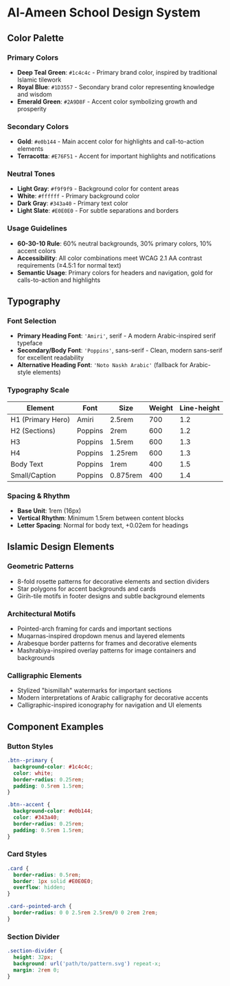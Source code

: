 # Al-Ameen School Design System

## Color Palette

### Primary Colors
- **Deep Teal Green**: `#1c4c4c` - Primary brand color, inspired by traditional Islamic tilework
- **Royal Blue**: `#1D3557` - Secondary brand color representing knowledge and wisdom 
- **Emerald Green**: `#2A9D8F` - Accent color symbolizing growth and prosperity

### Secondary Colors
- **Gold**: `#e0b144` - Main accent color for highlights and call-to-action elements
- **Terracotta**: `#E76F51` - Accent for important highlights and notifications

### Neutral Tones
- **Light Gray**: `#f9f9f9` - Background color for content areas
- **White**: `#ffffff` - Primary background color
- **Dark Gray**: `#343a40` - Primary text color
- **Light Slate**: `#E0E0E0` - For subtle separations and borders

### Usage Guidelines
- **60-30-10 Rule**: 60% neutral backgrounds, 30% primary colors, 10% accent colors
- **Accessibility**: All color combinations meet WCAG 2.1 AA contrast requirements (≥4.5:1 for normal text)
- **Semantic Usage**: Primary colors for headers and navigation, gold for calls-to-action and highlights

## Typography

### Font Selection
- **Primary Heading Font**: `'Amiri'`, serif - A modern Arabic-inspired serif typeface
- **Secondary/Body Font**: `'Poppins'`, sans-serif - Clean, modern sans-serif for excellent readability
- **Alternative Heading Font**: `'Noto Naskh Arabic'` (fallback for Arabic-style elements)

### Typography Scale
| Element            | Font      | Size     | Weight | Line-height |
|------------------- |---------- |--------- |------- |------------ |
| H1 (Primary Hero)  | Amiri     | 2.5rem   | 700    | 1.2         |
| H2 (Sections)      | Poppins   | 2rem     | 600    | 1.2         |
| H3                 | Poppins   | 1.5rem   | 600    | 1.3         |
| H4                 | Poppins   | 1.25rem  | 600    | 1.3         |
| Body Text          | Poppins   | 1rem     | 400    | 1.5         |
| Small/Caption      | Poppins   | 0.875rem | 400    | 1.4         |

### Spacing & Rhythm
- **Base Unit**: 1rem (16px)
- **Vertical Rhythm**: Minimum 1.5rem between content blocks
- **Letter Spacing**: Normal for body text, +0.02em for headings

## Islamic Design Elements

### Geometric Patterns
- 8-fold rosette patterns for decorative elements and section dividers
- Star polygons for accent backgrounds and cards
- Girih-tile motifs in footer designs and subtle background elements

### Architectural Motifs
- Pointed-arch framing for cards and important sections
- Muqarnas-inspired dropdown menus and layered elements
- Arabesque border patterns for frames and decorative elements
- Mashrabiya-inspired overlay patterns for image containers and backgrounds

### Calligraphic Elements
- Stylized "bismillah" watermarks for important sections
- Modern interpretations of Arabic calligraphy for decorative accents
- Calligraphic-inspired iconography for navigation and UI elements

## Component Examples

### Button Styles
```css
.btn--primary {
  background-color: #1c4c4c;
  color: white;
  border-radius: 0.25rem;
  padding: 0.5rem 1.5rem;
}

.btn--accent {
  background-color: #e0b144;
  color: #343a40;
  border-radius: 0.25rem;
  padding: 0.5rem 1.5rem;
}
```

### Card Styles
```css
.card {
  border-radius: 0.5rem;
  border: 1px solid #E0E0E0;
  overflow: hidden;
}

.card--pointed-arch {
  border-radius: 0 0 2.5rem 2.5rem/0 0 2rem 2rem;
}
```

### Section Divider
```css
.section-divider {
  height: 32px;
  background: url('path/to/pattern.svg') repeat-x;
  margin: 2rem 0;
}
```
